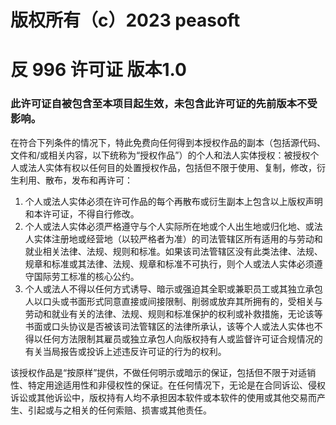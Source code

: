 # 版权所有（c）2023 peasoft

# 反 996 许可证 版本1.0

### 此许可证自被包含至本项目起生效，未包含此许可证的先前版本不受影响。

在符合下列条件的情况下，特此免费向任何得到本授权作品的副本（包括源代码、文件和/或相关内容，以下统称为“授权作品”）的个人和法人实体授权：被授权个人或法人实体有权以任何目的处置授权作品，包括但不限于使用、复制，修改，衍生利用、散布，发布和再许可：

1. 个人或法人实体必须在许可作品的每个再散布或衍生副本上包含以上版权声明和本许可证，不得自行修改。
2. 个人或法人实体必须严格遵守与个人实际所在地或个人出生地或归化地、或法人实体注册地或经营地（以较严格者为准）的司法管辖区所有适用的与劳动和就业相关法律、法规、规则和标准。如果该司法管辖区没有此类法律、法规、规章和标准或其法律、法规、规章和标准不可执行，则个人或法人实体必须遵守国际劳工标准的核心公约。
3. 个人或法人不得以任何方式诱导、暗示或强迫其全职或兼职员工或其独立承包人以口头或书面形式同意直接或间接限制、削弱或放弃其所拥有的，受相关与劳动和就业有关的法律、法规、规则和标准保护的权利或补救措施，无论该等书面或口头协议是否被该司法管辖区的法律所承认，该等个人或法人实体也不得以任何方法限制其雇员或独立承包人向版权持有人或监督许可证合规情况的有关当局报告或投诉上述违反许可证的行为的权利。

该授权作品是“按原样”提供，不做任何明示或暗示的保证，包括但不限于对适销性、特定用途适用性和非侵权性的保证。在任何情况下，无论是在合同诉讼、侵权诉讼或其他诉讼中，版权持有人均不承担因本软件或本软件的使用或其他交易而产生、引起或与之相关的任何索赔、损害或其他责任。